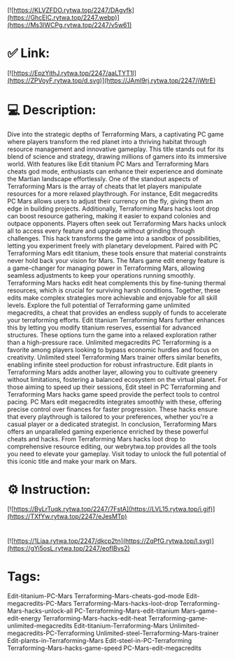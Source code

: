 [![https://KLVZFDO.rytwa.top/2247/DAgvfk](https://GhcElC.rytwa.top/2247.webp)](https://Ms3lWCPg.rytwa.top/2247/v5w61)
# ✅ Link:
[![https://EpzYithJ.rytwa.top/2247/aaLTYT1l](https://ZPVoyF.rytwa.top/d.svg)](https://JAmI9rj.rytwa.top/2247/jWtrE)
# 💻 Description:
Dive into the strategic depths of Terraforming Mars, a captivating PC game where players transform the red planet into a thriving habitat through resource management and innovative gameplay. This title stands out for its blend of science and strategy, drawing millions of gamers into its immersive world. With features like Edit titanium PC Mars and Terraforming Mars cheats god mode, enthusiasts can enhance their experience and dominate the Martian landscape effortlessly.
One of the standout aspects of Terraforming Mars is the array of cheats that let players manipulate resources for a more relaxed playthrough. For instance, Edit megacredits PC Mars allows users to adjust their currency on the fly, giving them an edge in building projects. Additionally, Terraforming Mars hacks loot drop can boost resource gathering, making it easier to expand colonies and outpace opponents.
Players often seek out Terraforming Mars hacks unlock all to access every feature and upgrade without grinding through challenges. This hack transforms the game into a sandbox of possibilities, letting you experiment freely with planetary development. Paired with PC Terraforming Mars edit titanium, these tools ensure that material constraints never hold back your vision for Mars.
The Mars game edit energy feature is a game-changer for managing power in Terraforming Mars, allowing seamless adjustments to keep your operations running smoothly. Terraforming Mars hacks edit heat complements this by fine-tuning thermal resources, which is crucial for surviving harsh conditions. Together, these edits make complex strategies more achievable and enjoyable for all skill levels.
Explore the full potential of Terraforming game unlimited megacredits, a cheat that provides an endless supply of funds to accelerate your terraforming efforts. Edit titanium Terraforming Mars further enhances this by letting you modify titanium reserves, essential for advanced structures. These options turn the game into a relaxed exploration rather than a high-pressure race.
Unlimited megacredits PC Terraforming is a favorite among players looking to bypass economic hurdles and focus on creativity. Unlimited steel Terraforming Mars trainer offers similar benefits, enabling infinite steel production for robust infrastructure. Edit plants in Terraforming Mars adds another layer, allowing you to cultivate greenery without limitations, fostering a balanced ecosystem on the virtual planet.
For those aiming to speed up their sessions, Edit steel in PC Terraforming and Terraforming Mars hacks game speed provide the perfect tools to control pacing. PC Mars edit megacredits integrates smoothly with these, offering precise control over finances for faster progression. These hacks ensure that every playthrough is tailored to your preferences, whether you're a casual player or a dedicated strategist.
In conclusion, Terraforming Mars offers an unparalleled gaming experience enriched by these powerful cheats and hacks. From Terraforming Mars hacks loot drop to comprehensive resource editing, our webrytwa.top provides all the tools you need to elevate your gameplay. Visit today to unlock the full potential of this iconic title and make your mark on Mars.

# ⚙️ Instruction:
[![https://ByLrTuqk.rytwa.top/2247/7FstA](https://LVL15.rytwa.top/i.gif)](https://TXfYw.rytwa.top/2247/eJesMTp)
#
[![https://1Liaa.rytwa.top/2247/dkcp2tn](https://ZqPfG.rytwa.top/l.svg)](https://gYi5osL.rytwa.top/2247/eofIBvs2)
# Tags:
Edit-titanium-PC-Mars Terraforming-Mars-cheats-god-mode Edit-megacredits-PC-Mars Terraforming-Mars-hacks-loot-drop Terraforming-Mars-hacks-unlock-all PC-Terraforming-Mars-edit-titanium Mars-game-edit-energy Terraforming-Mars-hacks-edit-heat Terraforming-game-unlimited-megacredits Edit-titanium-Terraforming-Mars Unlimited-megacredits-PC-Terraforming Unlimited-steel-Terraforming-Mars-trainer Edit-plants-in-Terraforming-Mars Edit-steel-in-PC-Terraforming Terraforming-Mars-hacks-game-speed PC-Mars-edit-megacredits






